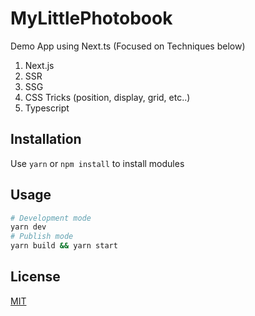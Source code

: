 # MyLittlePhotobook

Demo App using Next.ts (Focused on Techniques below)

1. Next.js
2. SSR
3. SSG
4. CSS Tricks (position, display, grid, etc..)
5. Typescript

## Installation

Use `yarn` or `npm install` to install modules

## Usage

```bash
# Development mode
yarn dev
# Publish mode
yarn build && yarn start
```

## License

[MIT](https://choosealicense.com/licenses/mit/)
